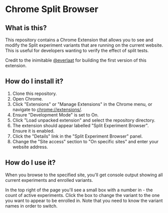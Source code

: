 # Chrome Split Browser

## What is this?

This repository contains a Chrome Extension that allows you to see and modify the Split experiment
variants that are running on the current website. This is useful for developers wanting to verify
the effect of split tests.

Credit to the inimitable [@everlaat](https://github.com/everlaat) for building the first version of
this extension.

## How do I install it?

1. Clone this repository.
2. Open Chrome.
3. Click "Extensions" or "Manage Extensions" in the Chrome menu, or navigate to
   [chrome://extensions/](chrome://extensions/).
4. Ensure "Development Mode" is set to On.
5. Click "Load unpacked extension" and select the repository directory.
6. The extension should appear labelled "Split Experiment Browser". Ensure it is enabled.
7. Click the "Details" link in the "Split Experiment Browser" panel.
8. Change the "Site access" section to "On specific sites" and enter your website address.

## How do I use it?

When you browse to the specified site, you'll get console output showing all current experiments and
enrolled variants.

In the top right of the page you'll see a small box with a number in - the count of active
experiments. Click the box to change the variant to the one you want to appear to be enrolled in.
Note that you need to know the variant names in order to switch.
